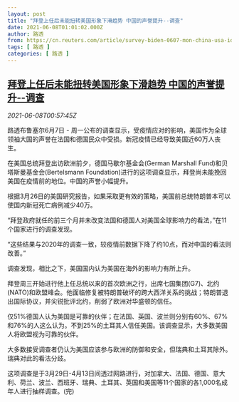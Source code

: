 ```yaml
---
layout: post
title: "拜登上任后未能扭转美国形象下滑趋势 中国的声誉提升--调查"
date: 2021-06-08T01:01:02.000Z
author: 路透
from: https://cn.reuters.com/article/survey-biden-0607-mon-china-usa-idCNKCS2DK02D
tags: [ 路透 ]
categories: [ 路透 ]
---
```

<!--1623114062000-->
[拜登上任后未能扭转美国形象下滑趋势 中国的声誉提升--调查](https://cn.reuters.com/article/survey-biden-0607-mon-china-usa-idCNKCS2DK02D)
------

<div>
<div><i>2021-06-08T00:57:45Z</i></div><p>路透布鲁塞尔6月7日 - 周一公布的调查显示，受疫情应对的影响，美国作为全球领袖大国的声誉在法国和德国民众中受损。新冠疫情已经导致美国近60万人丧生。</p><p>在美国总统拜登出访欧洲前夕，德国马歇尔基金会(German Marshall Fund)和贝塔斯曼基金会(Bertelsmann Foundation)进行的这项调查显示，拜登尚未能挽回美国在疫情前的地位。中国的声誉小幅提升。</p><p>根据3月26日的美国研究报告，如果采取更有效的策略，美国前总统特朗普本可以使国内新冠死亡病例减少40万。</p><p>“拜登政府就任的前三个月并未改变法国和德国人对美国全球影响力的看法，”在11个国家进行的调查发现。</p><p>“这些结果与2020年的调查一致，较疫情前数据下降了约10点，而对中国的看法则改善。”</p><p>调查发现，相比之下，美国国内认为美国在海外的影响力有所上升。</p><p>拜登周三开始进行他上任总统以来的首次欧洲之行，出席七国集团(G7)、北约(NATO)和欧盟峰会。他面临修复被特朗普破坏的跨大西洋关系的挑战；特朗普退出国际协议，并尖锐批评北约，削弱了欧洲对华盛顿的信任。</p><p>仅51%德国人认为美国是可靠的伙伴；在法国、英国、波兰则分别有60%、67%和76%的人这么认为。不到25%的土耳其人信任美国。该调查显示，大多数美国人将欧盟视为可靠的伙伴。</p><p>大多数接受调查者仍认为美国应该参与欧洲的防御和安全，但瑞典和土耳其除外。瑞典对此的看法分歧。</p><p>这项调查是于3月29日-4月13日间透过网路进行，对加拿大、法国、德国、意大利、荷兰、波兰、西班牙、瑞典、土耳其、英国和美国等11个国家的各1,000名成年人进行抽样调查。(完)</p>
</div>
